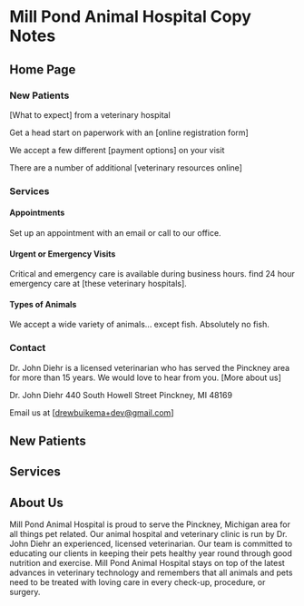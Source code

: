 # Mill Pond Animal Hospital Copy Notes
## Home Page
### New Patients
[What to expect] from a veterinary hospital

Get a head start on paperwork with an [online registration form]

We accept a few different [payment options] on your visit

There are a number of additional [veterinary resources online]

### Services
#### Appointments
Set up an appointment with an email or call to our office.

#### Urgent or Emergency Visits
Critical and emergency care is available during business hours. find 24 hour emergency care at [these veterinary hospitals].

#### Types of Animals
We accept a wide variety of animals... except fish. Absolutely no fish.

### Contact
Dr. John Diehr is a licensed veterinarian who has served the Pinckney area for more than 15 years. We would love to hear from you.
[More about us]

Dr. John Diehr
440 South Howell Street
Pinckney, MI 48169

Email us at [drewbuikema+dev@gmail.com]
## New Patients
## Services
## About Us
Mill Pond Animal Hospital is proud to serve the Pinckney, Michigan area for all things pet related. Our animal hospital and veterinary clinic is run by Dr. John Diehr an experienced, licensed veterinarian.
Our team is committed to educating our clients in keeping their pets healthy year round through good nutrition and exercise. Mill Pond Animal Hospital stays on top of the latest advances in veterinary technology and remembers that all animals and pets need to be treated with loving care in every check-up, procedure, or surgery.
